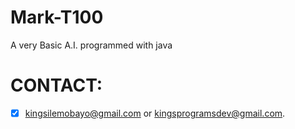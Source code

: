 # Mark-T100
A very Basic A.I. programmed with java 

# CONTACT:
- [x] kingsilemobayo@gmail.com or kingsprogramsdev@gmail.com.
